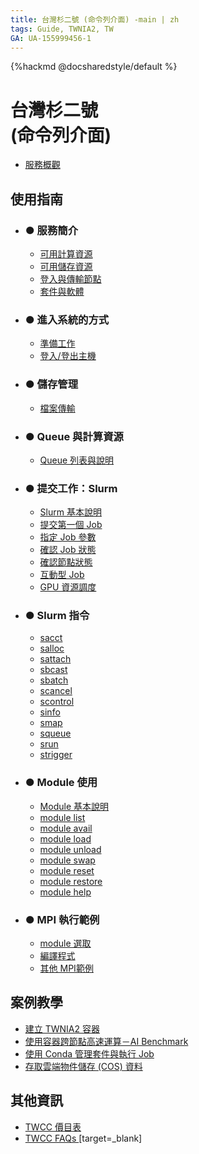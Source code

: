 ```yaml
---
title: 台灣杉二號 (命令列介面) -main | zh
tags: Guide, TWNIA2, TW
GA: UA-155999456-1
---
```


{%hackmd @docsharedstyle/default %}

# 台灣杉二號 <br>(命令列介面)

- [服務概觀](/@preview-twccdocs/twnia2-overview-zh)

使用指南 <i class="fa fa-book" aria-hidden="true"></i> 
---
- ### ● 服務簡介
    - [可用計算資源](/@preview-twccdocs/guide-twnia2-compute-capability-zh)
    - [可用儲存資源](/@preview-twccdocs/guide-twnia2-storage-capability-zh)
    - [登入與傳輸節點](/@preview-twccdocs/guide-twnia2-login-and-data-transfer-node-zh)
    - [套件與軟體](/@preview-twccdocs/guide-twnia2-package-and-software-node-zh)

- ### ● 進入系統的方式
    - [準備工作](/@preview-twccdocs/guide-twnia2-prerequisite-for-connection-zh)
    - [登入/登出主機](/@preview-twccdocs/guide-twnia2-login-and-logout-zh)
- ### ● 儲存管理
    - [檔案傳輸](/@preview-twccdocs/guide-twnia2-data-transfer-zh)

- ### ● Queue 與計算資源
    - [Queue 列表與說明](/@preview-twccdocs/guide-twnia2-queue-zh)

- ### ● 提交工作：Slurm
    - [Slurm 基本說明](/@preview-twccdocs/guide-twnia2-slurm-intro-zh)
    - [提交第一個 Job](/@preview-twccdocs/guide-twnia2-submit-job-zh)
    - [指定 Job 參數](/@preview-twccdocs/guide-twnia2-job-parameter-zh)
    - [確認 Job 狀態](/@preview-twccdocs/guide-twnia2-job-state-zh)
    - [確認節點狀態](/@preview-twccdocs/guide-twnia2-node-state-zh)
    - [互動型 Job](/@preview-twccdocs/guide-twnia2-interactive-job-zh)
    - [GPU 資源調度](/@preview-twccdocs/guide-twnia2-gpu-allocation-zh)

- ### ● Slurm 指令
    - [sacct](/@preview-twccdocs/guide-twnia2-sacct-zh)
    - [salloc](/@preview-twccdocs/guide-twnia2-salloc-zh)
    - [sattach](/@preview-twccdocs/guide-twnia2-sattach-zh)
    - [sbcast](/@preview-twccdocs/guide-twnia2-sbcast-zh)
    - [sbatch](/@preview-twccdocs/guide-twnia2-sbatch-zh)
    - [scancel](/@preview-twccdocs/guide-twnia2-scancel-zh)
    - [scontrol](/@preview-twccdocs/guide-twnia2-scontrol-zh)
    - [sinfo](/@preview-twccdocs/guide-twnia2-sinfo-zh)
    - [smap](/@preview-twccdocs/guide-twnia2-smap-zh)
    - [squeue](/@preview-twccdocs/guide-twnia2-squeue-zh)
    - [srun](/@preview-twccdocs/guide-twnia2-srun-zh)
    - [strigger](/@preview-twccdocs/guide-twnia2-strigger-zh)

- ### ● Module 使用
    - [Module 基本說明](/@preview-twccdocs/guide-twnia2-module-intro-zh)
    - [module list](/@preview-twccdocs/guide-twnia2-module-list-zh)
    - [module avail](/@preview-twccdocs/guide-twnia2-module-avail-zh)
    - [module load ](/@preview-twccdocs/guide-twnia2-module-load-zh)
    - [module unload ](/@preview-twccdocs/guide-twnia2-module-unload-zh)
    - [module swap ](/@preview-twccdocs/guide-twnia2-module-swap-zh)
    - [module reset](/@preview-twccdocs/guide-twnia2-module-reset-zh)
    - [module restore](/@preview-twccdocs/guide-twnia2-module-restore-zh)
    - [module help](/@preview-twccdocs/guide-twnia2-module-help-zh)

- ### ● MPI 執行範例
    - [module 選取](/@preview-twccdocs/guide-twnia2-available-module-zh)
    - [編譯程式](/@preview-twccdocs/guide-twnia2-compile-program-zh)
    - [其他 MPI範例](/@preview-twccdocs/guide-twnia2-mpi-example-zh)

案例教學
---

- [建立 TWNIA2 容器](https://man.twcc.ai/@twccdocs/howto-twnia2-create-sglrt-container-zh)
- [使用容器跨節點高速運算－AI Benchmark](https://man.twcc.ai/@twccdocs/howto-twnia2-run-parallel-job-container-zh)
- [使用 Conda 管理套件與執行 Job](https://man.twcc.ai/@twccdocs/howto-twnia2-conda-manage-packages-submit-job-zh)
- [存取雲端物件儲存 (COS) 資料](https://man.twcc.ai/@twccdocs/howto-twnia2-access-cos-zh)

其他資訊 <i class="fa fa-info-circle" aria-hidden="true"></i>
---

- [TWCC 價目表 <i class="fa fa-th-list" aria-hidden="true"></i>](https://man.twcc.ai/@twccdocs/SJWlN3YDr#%E9%AB%98%E9%80%9F%E9%81%8B%E7%AE%97%E6%9C%8D%E5%8B%99-High-performance-Computing-HPC)
- [TWCC FAQs <i class="fa fa-question-circle" aria-hidden="true"></i>](https://man.twcc.ai/@twccdocs/faq-zh/https%3A%2F%2Fman.twcc.ai%2F%40twccdocs%2Ffaq-twnia2-zh)[target=_blank]


